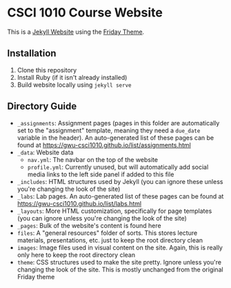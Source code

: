 # CSCI 1010 Course Website

This is a [Jekyll Website](https://jekyllrb.com/) using the [Friday Theme](https://sfreytag.github.io/friday-theme/).

## Installation
1. Clone this repository
2. Install Ruby (if it isn't already installed)
3. Build website locally using `jekyll serve`

## Directory Guide
- `_assignments`: Assignment pages (pages in this folder are automatically set to the "assignment" template, meaning they need a `due_date` variable in the header). An auto-generated list of these pages can be found at https://gwu-csci1010.github.io/list/assignments.html
- `_data`: Website data
    - `nav.yml`: The navbar on the top of the website
    - `profile.yml`: Currently unused, but will automatically add social media links to the left side panel if added to this file
- `_includes`: HTML structures used by Jekyll (you can ignore these unless you're changing the look of the site)
- `_labs`: Lab pages. An auto-generated list of these pages can be found at https://gwu-csci1010.github.io/list/labs.html
- `_layouts`: More HTML customization, specifically for page templates (you can ignore unless you're changing the look of the site)
- `_pages`: Bulk of the website's content is found here
- `files`: A "general resources" folder of sorts. This stores lecture materials, presentations, etc. just to keep the root directory clean
- `images`: Image files used in visual content on the site. Again, this is really only here to keep the root directory clean
- `theme`: CSS structures used to make the site pretty. Ignore unless you're changing the look of the site. This is mostly unchanged from the original Friday theme